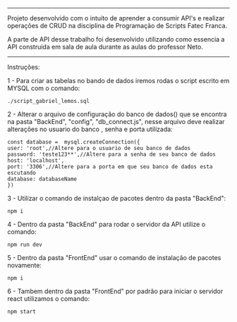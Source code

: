****************
Projeto desenvolvido com o intuito de aprender a consumir API's e realizar operações de CRUD na disciplina de Programação de Scripts Fatec Franca.

A parte de API desse trabalho foi desenvolvido utilizando como essencia a API construida em sala de aula durante as aulas do professor Neto.

*****************

Instruções:

1 - Para criar as tabelas no bando de dados iremos rodas o script escrito em MYSQL com o comando:

	./script_gabriel_lemos.sql



2 - Alterar o arquivo de configuração do banco de dados() que se encontra na pasta "BackEnd", "config", "db_connect.js", nesse arquivo deve realizar alterações no usuario do banco , senha e porta utilizada: 

    const database =  mysql.createConnection({
    user: 'root',//Altere para o usuario de seu banco de dados
    password: 'teste123**',//Altere para a senha de seu banco de dados
    host: 'localhost',
    port: '3306',//Altere para a porta em que seu banco de dados esta escutando 
    database: databaseName
    })


3 - Utilizar o comando de instalçao de pacotes dentro da pasta "BackEnd":

	npm i 




4 - Dentro da pasta "BackEnd" para rodar o servidor da API utilize o comando: 

	npm run dev
	

5 - Dentro da pasta "FrontEnd" usar o comando de instalação de pacotes novamente:

	npm i 



6 - Tambem dentro da pasta "FrontEnd" por padrão para iniciar o servidor react utilizamos o comando:
	
	npm start

